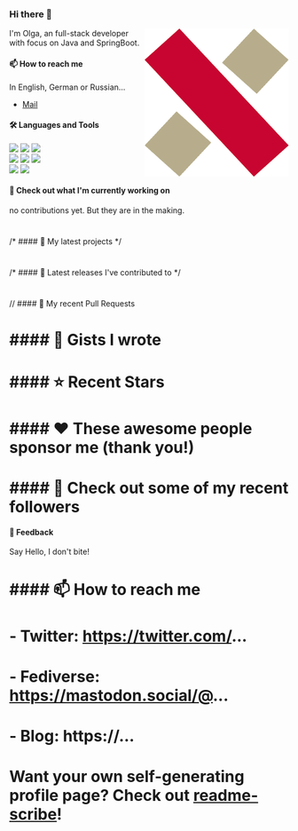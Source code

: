 ### Hi there 👋

<img align="right" src="https://raw.githubusercontent.com/kreuzwerkerbot/kreuzwerkerbot/master/assets/xw.png" width="260">

I'm Olga, an full-stack developer with focus on Java and SpringBoot.

#### 📫 How to reach me
In English, German or Russian...

- [Mail](mailto:olga.syrova@kreuzwerker.de)

#### 🛠 Languages and Tools
<p>

  <code><img width="10%" src="https://www.vectorlogo.zone/logos/java/java-ar21.svg"></code>
  <code><img width="10%" src="https://www.vectorlogo.zone/logos/springio/springio-ar21.svg"></code>
  <code><img width="10%" src="https://www.vectorlogo.zone/logos/elastic/elastic-ar21.svg"></code>
  <br />
  <code><img width="10%" src="https://www.vectorlogo.zone/logos/amazon_aws/amazon_aws-ar21.svg"></code>
  <code><img width="10%" src="https://www.vectorlogo.zone/logos/wordpress/wordpress-ar21.svg"></code>
  <code><img width="10%" src="https://www.vectorlogo.zone/logos/javascript/javascript-ar21.svg"></code>
  <br />
  <code><img width="10%" src="https://www.vectorlogo.zone/logos/w3_css/w3_css-ar21.svg"></code>
  <code><img width="10%" src="https://www.vectorlogo.zone/logos/w3_html5/w3_html5-ar21.svg"></code>
  <br />
 
</p>

#### 👷 Check out what I'm currently working on

no contributions yet. But they are in the making.

#

/* #### 🌱 My latest projects */
#

/* #### 🔭 Latest releases I've contributed to */
#

// #### 🔨 My recent Pull Requests



# #### 📓 Gists I wrote
#

# #### ⭐ Recent Stars
#

# #### ❤️ These awesome people sponsor me (thank you!)
#

# #### 👯 Check out some of my recent followers


#### 💬 Feedback

Say Hello, I don't bite!

# #### 📫 How to reach me

# - Twitter: https://twitter.com/...
# - Fediverse: https://mastodon.social/@...
# - Blog: https://...

# Want your own self-generating profile page? Check out [readme-scribe](https://github.com/muesli/readme-scribe)!


